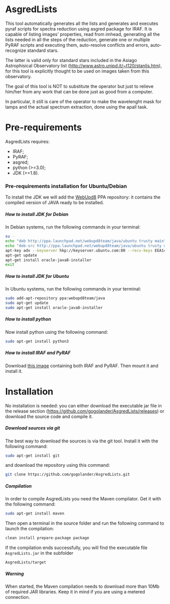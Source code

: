 # AsgredLists
This tool automatically generates all the lists and generates and executes pyraf scripts for spectra reduction using asgred package for IRAF.
It is capable of listing images' properties, read from imhead, generating all the lists needed in all the steps of the reduction, generate one or multiple PyRAF scripts and executing them, auto-resolve conflicts and errors, auto-recognize standard stars.

The latter is valid only for standard stars included in the Asiago Astrophisical Observatory list (http://www.astro.unipd.it/~t120/stanlis.htm), for this tool is explicitly thought to be used on images taken from this observatory.

The goal of this tool is NOT to substitute the operator but just to relieve him/her from any work that can be done just as good from a computer.

In particular, it still is care of the operator to make the wavelenght mask for lamps and the actual spectrum extraction, done using the apall task.

# Pre-requirements
AsgredLists requires:
 * IRAF;
 * PyRAF;
 * asgred;
 * python (>=3.0);
 * JDK (>=1.8).

### Pre-requirements installation for Ubuntu/Debian
To install the JDK we will add the <a href="http://ppa.webupd8.org/">WebUpd8</a> PPA repository: it contains the compiled version of JAVA ready to be installed.
##### How to install JDK for Debian
In Debian systems, run the following commands in your terminal:
```sh
su -
echo "deb http://ppa.launchpad.net/webupd8team/java/ubuntu trusty main" | tee /etc/apt/sources.list.d/webupd8team-java.list
echo "deb-src http://ppa.launchpad.net/webupd8team/java/ubuntu trusty main" | tee -a /etc/apt/sources.list.d/webupd8team-java.list
apt-key adv --keyserver hkp://keyserver.ubuntu.com:80 --recv-keys EEA14886
apt-get update
apt-get install oracle-java8-installer
exit
```
##### How to install JDK for Ubuntu
In Ubuntu systems, run the following commands in your terminal:
```sh
sudo add-apt-repository ppa:webupd8team/java
sudo apt-get update
sudo apt-get install oracle-java8-installer
```
##### How to install python
Now install python using the following command:
```sh
sudo apt-get install python3
```
##### How to install IRAF and PyRAF
Download <a href="http://www.astro.uson.mx/favilac/downloads/ubuntu-iraf/iso/">this image</a> containing both IRAF and PyRAF.
Then mount it and install it.

# Installation
No installation is needed: you can either download the executable jar file in the release section (https://github.com/gogolander/AsgredLists/releases) or download the source code and compile it.
##### Download sources via git
The best way to download the sources is via the git tool. Install it with the following command:
```sh
sudo apt-get install git
```
and download the repository using this command:
```sh
git clone https://github.com/gogolander/AsgredLists.git
```
##### Compilation
In order to compile AsgredLists you need the Maven compilator. Get it with the following command:
```sh
sudo apt-get install maven
```
Then open a terminal in the source folder and run the following command to launch the compilation:
```sh
clean install prepare-package package
```
If the compilation ends successfully, you will find the executable file ```AsgredLists.jar``` in the subfolder
```
AsgredLists/target
```
##### Warning
When started, the Maven compilation needs to download more than 10Mb of required JAR libraries. Keep it in mind if you are using a metered connection.

